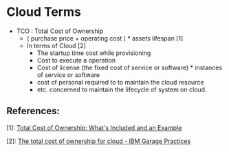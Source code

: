 # Cloud Terms

- TCO : Total Cost of Ownership
  - ( purchase price + operating cost ) * assets lifespan [1]
  - In terms of Cloud [2]
    - The startup time cost while provisioning
    - Cost to execute a operation
    - Cost of license (the fixed cost of service or software) * instances of service or software
    - cost of personal required to to maintain the cloud resource
    - etc. concerned to maintain the lifecycle of system on cloud. 

## References:

[1]: [Total Cost of Ownership: What's Included and an Example](https://www.investopedia.com/terms/t/totalcostofownership.asp)

[2]: [The total cost of ownership for cloud - IBM Garage Practices](https://www.ibm.com/garage/method/practices/discover/total-cost-ownership-cloud)